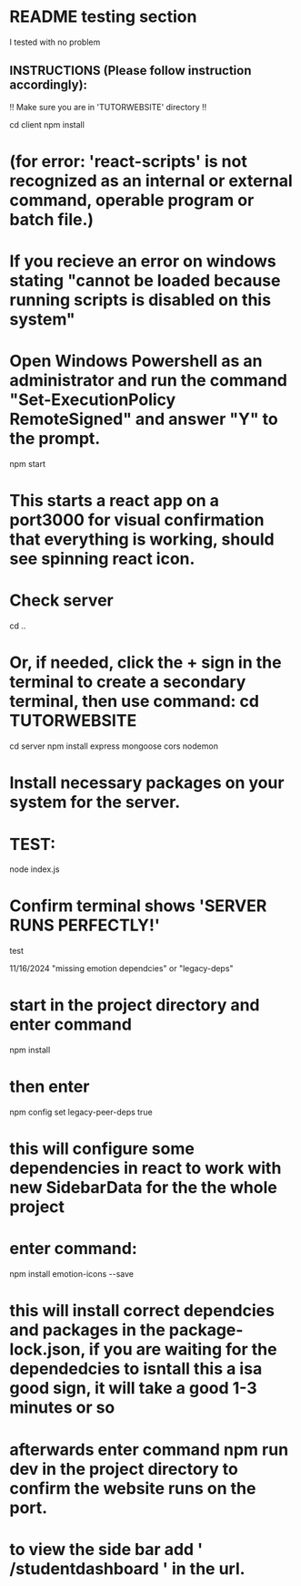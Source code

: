 # README testing section

  I tested with no problem

## INSTRUCTIONS (Please follow instruction accordingly):

!! Make sure you are in 'TUTORWEBSITE' directory !!

cd client
npm install 
# (for error: 'react-scripts' is not recognized as an internal or external command, operable program or batch file.)
# If you recieve an error on windows stating "cannot be loaded because running scripts is disabled on this system"
# Open Windows Powershell as an administrator and run the command "Set-ExecutionPolicy RemoteSigned" and answer "Y" to the prompt.
npm start  
# This starts a react app on a port3000 for visual confirmation that everything is working, should see spinning react icon.

# Check server
cd .. 
# Or, if needed, click the + sign in the terminal to create a secondary terminal, then use command: cd TUTORWEBSITE
cd server
npm install express mongoose cors nodemon
# Install necessary packages on your system for the server. 
# TEST:
node index.js
# Confirm terminal shows 'SERVER RUNS PERFECTLY!'
test


11/16/2024 "missing emotion dependcies" or "legacy-deps"
# start in the project directory and enter command 
npm install
# then enter
npm config set legacy-peer-deps true 
# this will configure some dependencies in react to work with new SidebarData for the the whole project
# enter command:
npm install emotion-icons --save
# this will install correct dependcies and packages in the package-lock.json, if you are waiting for the dependedcies to isntall this a isa good sign, it will take a good 1-3 minutes or so
# afterwards enter command npm run dev in the project directory to confirm the website runs on the port.
# to view the side bar add ' /studentdashboard ' in the url. 
